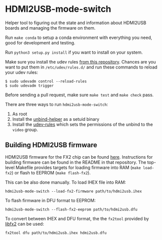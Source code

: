 # HDMI2USB-mode-switch

Helper tool to figuring out the state and information about HDMI2USB boards and
managing the firmware on them.

Run `make conda` to setup a conda environment with everything you need, good
for development and testing.

Run `python3 setup.py install` if you want to install on your system.

Make sure you install the udev rules [from this
repository](https://github.com/litex-hub/litex-buildenv-udev). Chances are you
want to put them in `/etc/udev/rules.d/` and run these commands to reload your
udev rules:

    $ sudo udevadm control --reload-rules
    $ sudo udevadm trigger

Before sending a pull request, make sure `make test` and `make check` pass.

There are three ways to run `hdmi2usb-mode-switch`:

 1. As root
 1. Install the
 [unbind-helper](https://github.com/timvideos/HDMI2USB-mode-switch/blob/master/unbind-helper.c)
 as a setuid binary
 1. Install the
 [udev-rules](https://github.com/litex-hub/litex-buildenv-udev)
 which sets the permissions of the unbind to the `video` group.


## Building HDMI2USB firmware

HDMI2USB firmware for the FX2 chip can be found [here](https://github.com/timvideos/HDMI2USB-fx2-firmware). Instructions for building firmware can be found in the README in that repository. The top-level Makefile provides targets for loading firmware into RAM (`make load-fx2`) or flash to EEPROM (`make flash-fx2`).


This can be also done manually.
To load IHEX file into RAM:
```
hdmi2usb-mode-switch --load-fx2-firmware path/to/hdmi2usb.ihex
```

To flash firmware in DFU format to EEPROM:
```
hdmi2usb-mode-switch --flash-fx2-eeprom path/to/hdmi2usb.dfu
```

To convert between IHEX and DFU format, the the `fx2tool` provided by [libfx2](https://github.com/whitequark/libfx2) can be used:
```
fx2tool dfu path/to/hdmi2usb.ihex hdmi2usb.dfu
```
